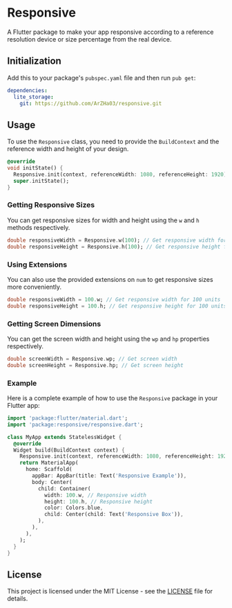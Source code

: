 # Responsive

A Flutter package to make your app responsive according to a reference resolution device or size percentage from the real device.

## Initialization

Add this to your package's `pubspec.yaml` file and then run `pub get`:

```yaml
dependencies:
  lite_storage: 
    git: https://github.com/ArZHa03/responsive.git
```

## Usage

To use the `Responsive` class, you need to provide the `BuildContext` and the reference width and height of your design.

```dart
@override
void initState() {
  Responsive.init(context, referenceWidth: 1080, referenceHeight: 1920);
  super.initState();
}
```

### Getting Responsive Sizes

You can get responsive sizes for width and height using the `w` and `h` methods respectively.

```dart
double responsiveWidth = Responsive.w(100); // Get responsive width for 100 units
double responsiveHeight = Responsive.h(100); // Get responsive height for 100 units
```

### Using Extensions

You can also use the provided extensions on `num` to get responsive sizes more conveniently.

```dart
double responsiveWidth = 100.w; // Get responsive width for 100 units
double responsiveHeight = 100.h; // Get responsive height for 100 units
```

### Getting Screen Dimensions

You can get the screen width and height using the `wp` and `hp` properties respectively.

```dart
double screenWidth = Responsive.wp; // Get screen width
double screenHeight = Responsive.hp; // Get screen height
```

### Example

Here is a complete example of how to use the `Responsive` package in your Flutter app:

```dart
import 'package:flutter/material.dart';
import 'package:responsive/responsive.dart';

class MyApp extends StatelessWidget {
  @override
  Widget build(BuildContext context) {
    Responsive.init(context, referenceWidth: 1080, referenceHeight: 1920);
    return MaterialApp(
      home: Scaffold(
        appBar: AppBar(title: Text('Responsive Example')),
        body: Center(
          child: Container(
            width: 100.w, // Responsive width
            height: 100.h, // Responsive height
            color: Colors.blue,
            child: Center(child: Text('Responsive Box')),
          ),
        ),
      ),
    );
  }
}
```

## License

This project is licensed under the MIT License - see the [LICENSE](LICENSE) file for details.
